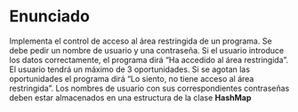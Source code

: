 # Enunciado
>
Implementa el control de acceso al área restringida de un programa. Se debe
pedir un nombre de usuario y una contraseña. Si el usuario introduce los
datos correctamente, el programa dirá “Ha accedido al área restringida”. El
usuario tendrá un máximo de 3 oportunidades. Si se agotan las oportunidades
el programa dirá “Lo siento, no tiene acceso al área restringida”. Los nombres
de usuario con sus correspondientes contraseñas deben estar almacenados en
una estructura de la clase **HashMap**
